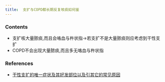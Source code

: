```yaml
---
title:  支扩与COPD都长期反复咳痰如何鉴
--- 
```


### Contents
- 支扩咳大量脓痰,而且会咯血与杵状指→若支扩不是大量脓痰则应考虑到干性支扩
- COPD不会出现大量脓痰,而且多无咯血与杵状指

### References
-  [干性支扩的唯一症状及其好发部位以及引其它的常见原因](/干性支扩的唯一症状及其好发部位以及引其它的常见原因)
